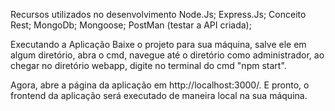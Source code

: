 Recursos utilizados no desenvolvimento
Node.Js; 
Express.Js; 
Conceito Rest; 
MongoDb; 
Mongoose; 
PostMan (testar a API criada);

Executando a Aplicação 
Baixe o projeto para sua máquina, salve ele em algum diretório, abra o cmd, navegue até o diretório como administrador, ao chegar no diretório webapp, digite no terminal do cmd "npm start".

Agora, abre a página da aplicação em http://localhost:3000/. E pronto, o frontend da aplicação será executado de maneira local na sua máquina.
